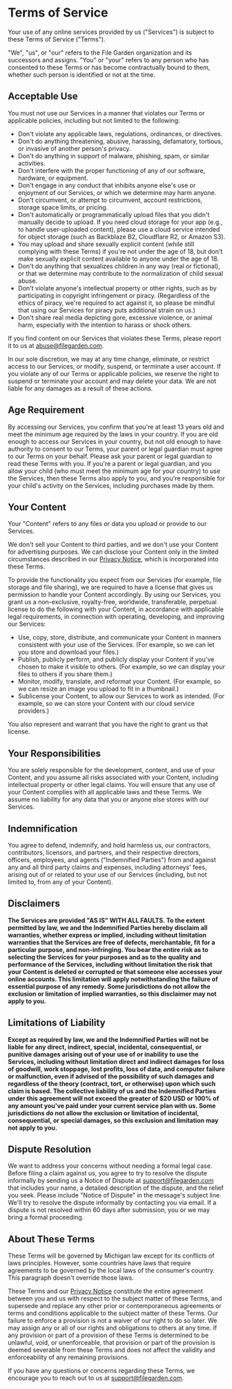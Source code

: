 # Terms of Service

Your use of any online services provided by us ("Services") is subject to these Terms of Service ("Terms").

"We", "us", or "our" refers to the File Garden organization and its successors and assigns. "You" or "your" refers to any person who has consented to these Terms or has become contractually bound to them, whether such person is identified or not at the time.

## Acceptable Use

You must not use our Services in a manner that violates our Terms or applicable policies, including but not limited to the following:

- Don't violate any applicable laws, regulations, ordinances, or directives.
- Don't do anything threatening, abusive, harassing, defamatory, tortious, or invasive of another person's privacy.
- Don't do anything in support of malware, phishing, spam, or similar activities.
- Don't interfere with the proper functioning of any of our software, hardware, or equipment.
- Don't engage in any conduct that inhibits anyone else's use or enjoyment of our Services, or which we determine may harm anyone.
- Don't circumvent, or attempt to circumvent, account restrictions, storage space limits, or pricing.
- Don't automatically or programmatically upload files that you didn't manually decide to upload. If you need cloud storage for your app (e.g., to handle user-uploaded content), please use a cloud service intended for object storage (such as Backblaze B2, Cloudflare R2, or Amazon S3).
- You may upload and share sexually explicit content (while still complying with these Terms) if you're not under the age of 18, but don't make sexually explicit content available to anyone under the age of 18.
- Don't do anything that sexualizes children in any way (real or fictional), or that we determine may contribute to the normalization of child sexual abuse.
- Don't violate anyone's intellectual property or other rights, such as by participating in copyright infringement or piracy. (Regardless of the ethics of piracy, we're required to act against it, so please be mindful that using our Services for piracy puts additional strain on us.)
- Don't share real media depicting gore, excessive violence, or animal harm, especially with the intention to harass or shock others.

If you find content on our Services that violates these Terms, please report it to us at abuse@filegarden.com.

In our sole discretion, we may at any time change, eliminate, or restrict access to our Services, or modify, suspend, or terminate a user account. If you violate any of our Terms or applicable policies, we reserve the right to suspend or terminate your account and may delete your data. We are not liable for any damages as a result of these actions.

## Age Requirement

By accessing our Services, you confirm that you're at least 13 years old and meet the minimum age required by the laws in your country. If you are old enough to access our Services in your country, but not old enough to have authority to consent to our Terms, your parent or legal guardian must agree to our Terms on your behalf. Please ask your parent or legal guardian to read these Terms with you. If you're a parent or legal guardian, and you allow your child (who must meet the minimum age for your country) to use the Services, then these Terms also apply to you, and you're responsible for your child's activity on the Services, including purchases made by them.

## Your Content

Your "Content" refers to any files or data you upload or provide to our Services.

We don't sell your Content to third parties, and we don't use your Content for advertising purposes. We can disclose your Content only in the limited circumstances described in our [Privacy Notice](/privacy), which is incorporated into these Terms.

To provide the functionality you expect from our Services (for example, file storage and file sharing), we are required to have a license that gives us permission to handle your Content accordingly. By using our Services, you grant us a non-exclusive, royalty-free, worldwide, transferable, perpetual license to do the following with your Content, in accordance with applicable legal requirements, in connection with operating, developing, and improving our Services:

- Use, copy, store, distribute, and communicate your Content in manners consistent with your use of the Services. (For example, so we can let you store and download your files.)
- Publish, publicly perform, and publicly display your Content if you've chosen to make it visible to others. (For example, so we can display your files to others if you share them.)
- Monitor, modify, translate, and reformat your Content. (For example, so we can resize an image you upload to fit in a thumbnail.)
- Sublicense your Content, to allow our Services to work as intended. (For example, so we can store your Content with our cloud service providers.)

You also represent and warrant that you have the right to grant us that license.

## Your Responsibilities

You are solely responsible for the development, content, and use of your Content, and you assume all risks associated with your Content, including intellectual property or other legal claims. You will ensure that any use of your Content complies with all applicable laws and these Terms. We assume no liability for any data that you or anyone else stores with our Services.

## Indemnification

You agree to defend, indemnify, and hold harmless us, our contractors, contributors, licensors, and partners, and their respective directors, officers, employees, and agents ("Indemnified Parties") from and against any and all third party claims and expenses, including attorneys' fees, arising out of or related to your use of our Services (including, but not limited to, from any of your Content).

## **Disclaimers**

**The Services are provided "AS IS" WITH ALL FAULTS. To the extent permitted by law, we and the Indemnified Parties hereby disclaim all warranties, whether express or implied, including without limitation warranties that the Services are free of defects, merchantable, fit for a particular purpose, and non-infringing. You bear the entire risk as to selecting the Services for your purposes and as to the quality and performance of the Services, including without limitation the risk that your Content is deleted or corrupted or that someone else accesses your online accounts. This limitation will apply notwithstanding the failure of essential purpose of any remedy. Some jurisdictions do not allow the exclusion or limitation of implied warranties, so this disclaimer may not apply to you.**

## **Limitations of Liability**

**Except as required by law, we and the Indemnified Parties will not be liable for any direct, indirect, special, incidental, consequential, or punitive damages arising out of your use of or inability to use the Services, including without limitation direct and indirect damages for loss of goodwill, work stoppage, lost profits, loss of data, and computer failure or malfunction, even if advised of the possibility of such damages and regardless of the theory (contract, tort, or otherwise) upon which such claim is based. The collective liability of us and the Indemnified Parties under this agreement will not exceed the greater of $20 USD or 100% of any amount you've paid under your current service plan with us. Some jurisdictions do not allow the exclusion or limitation of incidental, consequential, or special damages, so this exclusion and limitation may not apply to you.**

## Dispute Resolution

We want to address your concerns without needing a formal legal case. Before filing a claim against us, you agree to try to resolve the dispute informally by sending us a Notice of Dispute at support@filegarden.com that includes your name, a detailed description of the dispute, and the relief you seek. Please include "Notice of Dispute" in the message's subject line. We'll try to resolve the dispute informally by contacting you via email. If a dispute is not resolved within 60 days after submission, you or we may bring a formal proceeding.

## About These Terms

These Terms will be governed by Michigan law except for its conflicts of laws principles. However, some countries have laws that require agreements to be governed by the local laws of the consumer's country. This paragraph doesn't override those laws.

These Terms and our [Privacy Notice](/privacy) constitute the entire agreement between you and us with respect to the subject matter of these Terms, and supersede and replace any other prior or contemporaneous agreements or terms and conditions applicable to the subject matter of these Terms. Our failure to enforce a provision is not a waiver of our right to do so later. We may assign any or all of our rights and obligations to others at any time. If any provision or part of a provision of these Terms is determined to be unlawful, void, or unenforceable, that provision or part of the provision is deemed severable from these Terms and does not affect the validity and enforceability of any remaining provisions.

If you have any questions or concerns regarding these Terms, we encourage you to reach out to us at support@filegarden.com.
